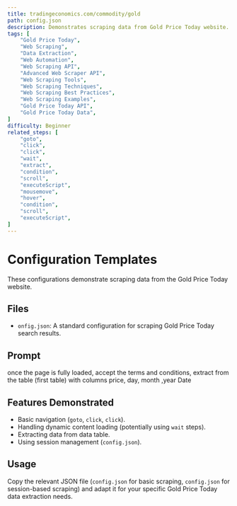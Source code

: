 ```yaml
---
title: tradingeconomics.com/commodity/gold
path: config.json
description: Demonstrates scraping data from Gold Price Today website.
tags: [
    "Gold Price Today", 
    "Web Scraping", 
    "Data Extraction", 
    "Web Automation", 
    "Web Scraping API", 
    "Advanced Web Scraper API", 
    "Web Scraping Tools", 
    "Web Scraping Techniques", 
    "Web Scraping Best Practices", 
    "Web Scraping Examples", 
    "Gold Price Today API", 
    "Gold Price Today Data", 
]
difficulty: Beginner
related_steps: [
    "goto", 
    "click", 
    "click", 
    "wait", 
    "extract", 
    "condition", 
    "scroll", 
    "executeScript", 
    "mousemove", 
    "hover", 
    "condition", 
    "scroll", 
    "executeScript",
]
---
```


#  Configuration Templates

These configurations demonstrate scraping data from the Gold Price Today website.

## Files

- `onfig.json`: A standard configuration for scraping Gold Price Today search results.

## Prompt

once the page is fully loaded, accept the terms and conditions, extract from  the table (first table)  with columns price, day, month ,year Date

## Features Demonstrated

-   Basic navigation (`goto`, `click`, `click`).
-   Handling dynamic content loading (potentially using `wait` steps).
-   Extracting data from data table.
-   Using session management (`config.json`).


## Usage

Copy the relevant JSON file (`config.json` for basic scraping, `config.json` for session-based scraping) and adapt it for your specific Gold Price Today data extraction needs.
